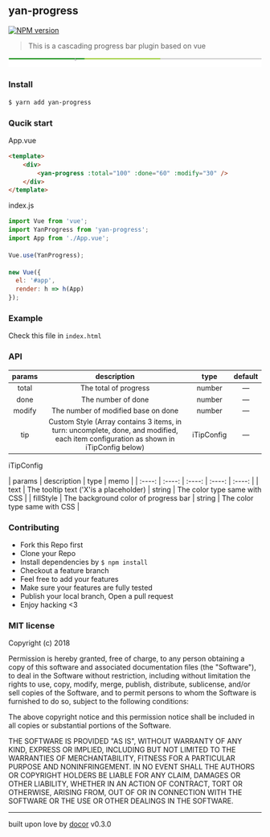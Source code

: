 ## yan-progress 
[![NPM version](https://img.shields.io/npm/v/yan-progress.svg?style=flat)](https://www.npmjs.com/package/yan-progress)

> This is a cascading progress bar plugin based on vue

![yan-progress](https://raw.githubusercontent.com/Yangfan2016/PicBed/master/Blog/yan-progress.gif)

### Install

```bash
$ yarn add yan-progress

```


### Qucik start
App.vue
```html
<template>
    <div>
        <yan-progress :total="100" :done="60" :modify="30" />
    </div>
</template>
```
index.js
```js
import Vue from 'vue';
import YanProgress from 'yan-progress';
import App from './App.vue';

Vue.use(YanProgress);

new Vue({
  el: '#app',
  render: h => h(App)
});
```

### Example

Check this file in `index.html`


### API

| params | description | type | default |
| :----: | :----: | :----: | :----: |
| total | The total of progress | number | — | 
| done | The number of done | number | — |
| modify | The number of modified base on done | number | — |
| tip | Custom Style (Array contains 3 items, in turn: uncomplete, done, and modified, each item configuration as shown in iTipConfig below)|iTipConfig|—|

iTipConfig

| params | description | type | memo |
| :----: | :----: | :----: | :----: | :----: |
| text | The tooltip text ('X'is a placeholder) | string | The color type same with CSS |
| fillStyle | The background color of progress bar | string | The color type same with CSS |



### Contributing
- Fork this Repo first
- Clone your Repo
- Install dependencies by `$ npm install`
- Checkout a feature branch
- Feel free to add your features
- Make sure your features are fully tested
- Publish your local branch, Open a pull request
- Enjoy hacking <3

### MIT license
Copyright (c) 2018 

Permission is hereby granted, free of charge, to any person obtaining a copy
of this software and associated documentation files (the &quot;Software&quot;), to deal
in the Software without restriction, including without limitation the rights
to use, copy, modify, merge, publish, distribute, sublicense, and/or sell
copies of the Software, and to permit persons to whom the Software is
furnished to do so, subject to the following conditions:

The above copyright notice and this permission notice shall be included in
all copies or substantial portions of the Software.

THE SOFTWARE IS PROVIDED &quot;AS IS&quot;, WITHOUT WARRANTY OF ANY KIND, EXPRESS OR
IMPLIED, INCLUDING BUT NOT LIMITED TO THE WARRANTIES OF MERCHANTABILITY,
FITNESS FOR A PARTICULAR PURPOSE AND NONINFRINGEMENT. IN NO EVENT SHALL THE
AUTHORS OR COPYRIGHT HOLDERS BE LIABLE FOR ANY CLAIM, DAMAGES OR OTHER
LIABILITY, WHETHER IN AN ACTION OF CONTRACT, TORT OR OTHERWISE, ARISING FROM,
OUT OF OR IN CONNECTION WITH THE SOFTWARE OR THE USE OR OTHER DEALINGS IN
THE SOFTWARE.

---
built upon love by [docor](https://github.com/turingou/docor.git) v0.3.0
